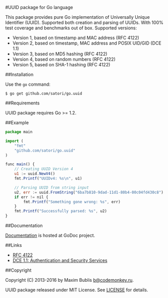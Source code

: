 #UUID package for Go language

   This package provides pure Go implementation of Universally Unique Identifier (UUID). Supported both creation and parsing of UUIDs.
   With 100% test coverage and benchmarks out of box.
   Supported versions:
   * Version 1, based on timestamp and MAC address (RFC 4122)
   * Version 2, based on timestamp, MAC address and POSIX UID/GID (DCE 1.1)
   * Version 3, based on MD5 hashing (RFC 4122)
   * Version 4, based on random numbers (RFC 4122)
   * Version 5, based on SHA-1 hashing (RFC 4122)


##Installation

Use the `go` command:
```
$ go get github.com/satori/go.uuid
```

##Requirements


UUID package requires Go >= 1.2.

##Example
```js
package main

import (
    "fmt"
    "github.com/satori/go.uuid"
)

func main() {
    // Creating UUID Version 4
    u1 := uuid.NewV4()
    fmt.Printf("UUIDv4: %s\n", u1)

    // Parsing UUID from string input
    u2, err := uuid.FromString("6ba7b810-9dad-11d1-80b4-00c04fd430c8")
    if err != nil {
        fmt.Printf("Something gone wrong: %s", err)
    }
    fmt.Printf("Successfully parsed: %s", u2)
}
```

##Documentation


<p><a href="http://godoc.org/github.com/satori/go.uuid">Documentation</a> is hosted at GoDoc project.</p>

##Links


<ul>
<li><a href="http://tools.ietf.org/html/rfc4122">RFC 4122</a></li>
<li><a href="http://pubs.opengroup.org/onlinepubs/9696989899/chap5.htm#tagcjh_08_02_01_01">DCE 1.1: Authentication and Security Services</a></li>
</ul>


##Copyright

<p>Copyright (C) 2013-2016 by Maxim Bublis <a href="mailto:b@codemonkey.ru">b@codemonkey.ru</a>.</p>

<p>UUID package released under MIT License.
See <a href="https://github.com/satori/go.uuid/blob/master/LICENSE">LICENSE</a> for details.</p>
